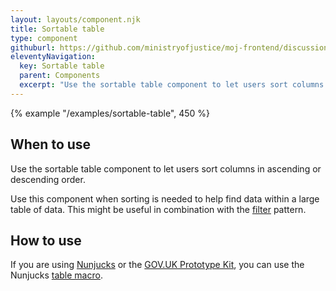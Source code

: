 ```yaml
---
layout: layouts/component.njk
title: Sortable table
type: component
githuburl: https://github.com/ministryofjustice/moj-frontend/discussions/269
eleventyNavigation:
  key: Sortable table
  parent: Components
  excerpt: "Use the sortable table component to let users sort columns in ascending or descending order."
---
```


{% example "/examples/sortable-table", 450 %}

## When to use

Use the sortable table component to let users sort columns in ascending or descending order.

Use this component when sorting is needed to help find data within a large table of data. This might be useful in combination with the [filter](/patterns/filter-a-list/) pattern.

## How to use

If you are using [Nunjucks](https://mozilla.github.io/nunjucks/) or the [GOV.UK Prototype Kit](https://govuk-prototype-kit.herokuapp.com/), you can use the Nunjucks [table macro](https://design-system.service.gov.uk/components/table/).

